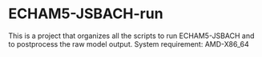 # ECHAM5-JSBACH-run
This is a project that organizes all the scripts to run ECHAM5-JSBACH and to postprocess the raw model output. 
System requirement: AMD-X86_64


    

